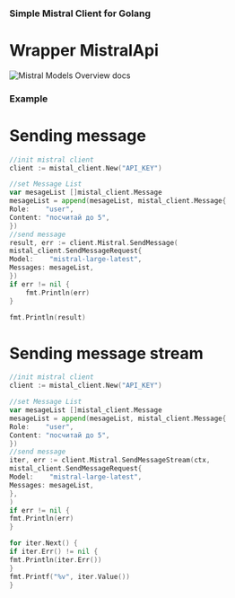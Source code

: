### Simple Mistral Client for Golang

# Wrapper MistralApi


![Mistral Models Overview docs](https://docs.mistral.ai/getting-started/models/models_overview/)

### Example
# Sending message
```go
//init mistral client
client := mistal_client.New("API_KEY")

//set Message List
var mesageList []mistal_client.Message
mesageList = append(mesageList, mistal_client.Message{
Role:    "user",
Content: "посчитай до 5",
})
//send message
result, err := client.Mistral.SendMessage(
mistal_client.SendMessageRequest{
Model:    "mistral-large-latest",
Messages: mesageList,
})
if err != nil {
    fmt.Println(err)    
}

fmt.Println(result)
```


# Sending message stream

```go
//init mistral client
client := mistal_client.New("API_KEY")

//set Message List
var mesageList []mistal_client.Message
mesageList = append(mesageList, mistal_client.Message{
Role:    "user",
Content: "посчитай до 5",
})
//send message
iter, err := client.Mistral.SendMessageStream(ctx,
mistal_client.SendMessageRequest{
Model:    "mistral-large-latest",
Messages: mesageList,
},
)
if err != nil {
fmt.Println(err)
}

for iter.Next() {
if iter.Err() != nil {
fmt.Println(iter.Err())
}
fmt.Printf("%v", iter.Value())
}
```